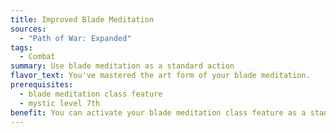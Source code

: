 ```yaml
---
title: Improved Blade Meditation
sources:
  - "Path of War: Expanded"
tags:
  - Combat
summary: Use blade meditation as a standard action
flavor_text: You've mastered the art form of your blade meditation.
prerequisites:
  - blade meditation class feature
  - mystic level 7th
benefit: You can activate your blade meditation class feature as a standard action instead of as a full-round action.
---
```

